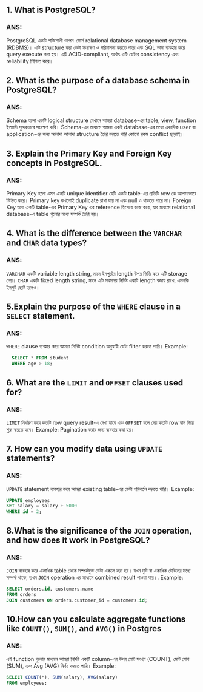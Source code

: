 ## 1. What is PostgreSQL?

### ANS:

PostgreSQL একটি শক্তিশালী ওপেন-সোর্স relational database management system (RDBMS)। এটি structure করা ডেটা সংরক্ষণ ও পরিচালনা করতে পারে এবং SQL ভাষা ব্যবহার করে query execute করা হয়। এটি ACID-compliant, অর্থাৎ এটি ডেটার consistency এবং reliability নিশ্চিত করে।

## 2. What is the purpose of a database schema in PostgreSQL?

### ANS:

Schema হলো একটি logical structure যেখানে আমরা database-এর table, view, function ইত্যাদি সুন্দরভাবে সংরক্ষণ করি। Schema-এর মাধ্যমে আমরা একই database-এর মধ্যে একাধিক user বা application-এর জন্য আলাদা আলাদা structure তৈরি করতে পারি কোনো রকম conflict ছাড়াই।

## 3. Explain the Primary Key and Foreign Key concepts in PostgreSQL.

### ANS:

Primary Key হলো এমন একটি unique identifier যেটি একটি table-এর প্রতিটি row কে আলাদাভাবে চিহ্নিত করে। Primary key কখনোই duplicate রাখা যায় না এবং null ও থাকতে পারে না।
Foreign Key অন্য একটি table-এর Primary Key এর reference হিসেবে কাজ করে, যার মাধ্যমে relational database-এ table গুলোর মধ্যে সম্পর্ক তৈরি হয়।

## 4. What is the difference between the `VARCHAR` and `CHAR` data types?

### ANS:

`VARCHAR` একটি variable length string, মানে ইনপুটের length উপর ভিত্তি করে এটি storage নেয়।
`CHAR` একটি fixed length string, মানে এটি সবসময় নির্দিষ্ট একটি length বজায় রাখে, এমনকি ইনপুট ছোট হলেও।

## 5.Explain the purpose of the `WHERE` clause in a `SELECT` statement.

### ANS:

`WHERE` clause ব্যবহার করে আমরা নির্দিষ্ট condition অনুযায়ী ডেটা filter করতে পারি।
Example:

```sql
  SELECT * FROM student
  WHERE age > 18;
```

## 6. What are the `LIMIT` and `OFFSET` clauses used for?

### ANS:

`LIMIT` নির্ধারণ করে কতটি row query result-এ দেখা যাবে এবং `OFFSET` বলে দেয় কতটি row বাদ দিয়ে শুরু করতে হবে।
Example: Pagination করার জন্য ব্যবহার করা হয়।

## 7. How can you modify data using `UPDATE` statements?

### ANS:

`UPDATE` statement ব্যবহার করে আমরা existing table-এর ডেটা পরিবর্তন করতে পারি।
Example:

```sql
UPDATE employees
SET salary = salary + 5000
WHERE id = 2;
```

## 8.What is the significance of the `JOIN` operation, and how does it work in PostgreSQL?

### ANS:

`JOIN` ব্যবহার করে একাধিক table থেকে সম্পর্কযুক্ত ডেটা একত্রে করা হয়। যখন দুটি বা একাধিক টেবিলের মধ্যে সম্পর্ক থাকে, তখন `JOIN` operation এর মাধ্যমে combined result পাওয়া যায়।.
Example:

```sql
SELECT orders.id, customers.name
FROM orders
JOIN customers ON orders.customer_id = customers.id;
```

## 10.How can you calculate aggregate functions like `COUNT()`, `SUM()`, and `AVG()` in Postgres

### ANS:

এই function গুলোর মাধ্যমে আমরা নির্দিষ্ট একটি column-এর উপর মোট সংখ্যা (COUNT), মোট
যোগ (SUM), এবং Avg (AVG) নির্ণয় করতে পারি।
Example:

```sql
SELECT COUNT(*), SUM(salary), AVG(salary)
FROM employees;

```
